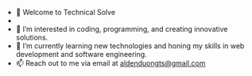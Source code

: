 - 👋 Welcome to Technical Solve
- 
- 👀 I’m interested in coding, programming, and creating innovative solutions.
- 🌱 I’m currently learning new technologies and honing my skills in web development and software engineering.
- 📫 Reach out to me via email at aldenduongts@gmail.com


<!---
AldenDuong-TS/AldenDuong-TS is a ✨ special ✨ repository because its `README.md` (this file) appears on your GitHub profile.
You can click the Preview link to take a look at your changes.
--->
